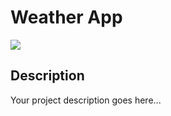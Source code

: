 # Weather App

![](https://github.com/mohitj2401/weather-app/blob/master/Produce_2.GIF)
## Description

Your project description goes here...
